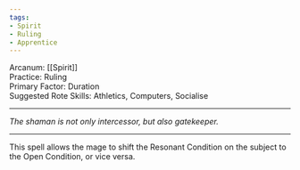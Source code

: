 ```yaml
---
tags:
- Spirit
- Ruling
- Apprentice
---
```


Arcanum: [[Spirit]]\
Practice: Ruling\
Primary Factor: Duration\
Suggested Rote Skills: Athletics, Computers, Socialise

---

_The shaman is not only intercessor, but also gatekeeper._

---

This spell allows the mage to shift the Resonant Condition on the subject to the Open Condition, or vice versa.
